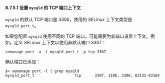 #### 8.7.5.1 设置 `mysqld` 的 TCP 端口上下文

`mysqld` 的默认 TCP 端口是 3306，使用的 SELinux 上下文类型是 `mysqld_port_t`。

如果您配置 `mysqld` 使用不同的 TCP 端口，可能需要为新端口设置上下文。例如，定义 SELinux 上下文以使用非默认端口 3307：

```shell
semanage port -a -t mysqld_port_t -p tcp 3307
```

确认端口已添加：

```shell
$> semanage port -l | grep mysqld
mysqld_port_t                  tcp      3307, 1186, 3306, 63132-63164
```